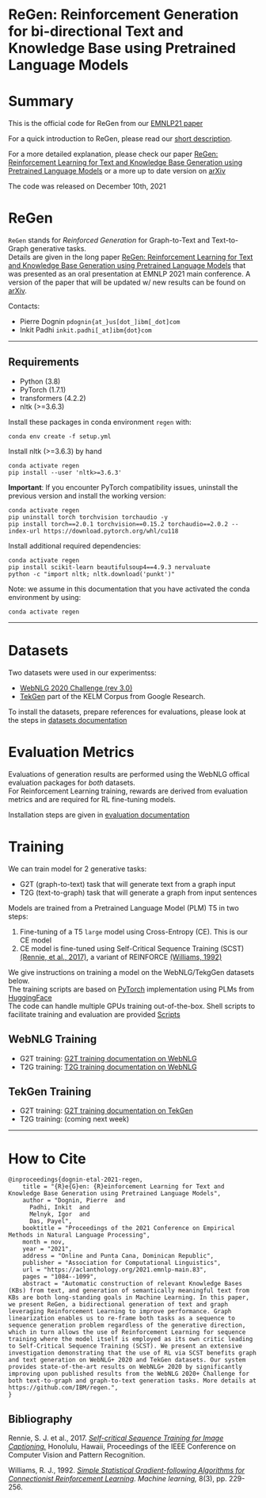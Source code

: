 # ReGen: Reinforcement Generation for bi-directional Text and Knowledge Base using Pretrained Language Models

# Summary

This is the official code for ReGen from our [EMNLP21 paper](https://aclanthology.org/2021.emnlp-main.83/)  

For a quick introduction to ReGen, please read our [short description](./docs/regen.md).

For a more detailed explanation, please check our paper [ReGen: Reinforcement Learning for Text and Knowledge Base Generation using Pretrained Language Models](https://aclanthology.org/2021.emnlp-main.83/) or a more up to date version on [arXiv](https://arxiv.org/abs/https://arxiv.org/abs/2108.12472)

The code was released on December 10th, 2021


# ReGen

`ReGen` stands for *Reinforced Generation* for Graph-to-Text and Text-to-Graph generative tasks.  
Details are given in the long paper [ReGen: Reinforcement Learning for Text and Knowledge Base Generation using Pretrained Language Models](https://aclanthology.org/2021.emnlp-main.83/) that was presented as an oral presentation at EMNLP 2021 main conference. A version of the paper that will be updated w/ new results can be found on [arXiv](https://arxiv.org/abs/2108.12472).


Contacts:
- Pierre Dognin `pdognin{at_}us[dot_]ibm[_dot]com`
- Inkit Padhi `inkit.padhi[_at]ibm{dot}com`


---
## Requirements

* Python (3.8)
* PyTorch (1.7.1)
* transformers (4.2.2)
* nltk (>=3.6.3)

Install these packages in conda environment `regen` with:
```
conda env create -f setup.yml
```

Install nltk (>=3.6.3) by hand
```
conda activate regen
pip install --user 'nltk>=3.6.3'
```

**Important**: If you encounter PyTorch compatibility issues, uninstall the previous version and install the working version:
```
conda activate regen
pip uninstall torch torchvision torchaudio -y
pip install torch==2.0.1 torchvision==0.15.2 torchaudio==2.0.2 --index-url https://download.pytorch.org/whl/cu118
```

Install additional required dependencies:
```
conda activate regen
pip install scikit-learn beautifulsoup4==4.9.3 nervaluate
python -c "import nltk; nltk.download('punkt')"
```

Note: we assume in this documentation that you have activated the conda environment by using:
```
conda activate regen
```
---

# Datasets

Two datasets were used in our experimentss:
* [WebNLG 2020 Challenge (rev 3.0)](https://webnlg-challenge.loria.fr/challenge_2020)
* [TekGen](https://github.com/google-research-datasets/KELM-corpus) part of the KELM Corpus from Google Research.

To install the datasets, prepare references for evaluations, please look at the steps in [datasets documentation](./corpora/README.md)


# Evaluation Metrics

Evaluations of generation results are performed using the WebNLG offical evaluation packages for *both* datasets.  
For Reinforcement Learning training, rewards are derived from evaluation metrics and are required for RL fine-tuning models. 

Installation steps are given in [evaluation documentation](./eval/README.md)


# Training

We can train model for 2 generative tasks:
- G2T (graph-to-text) task that will generate text from a graph input
- T2G (text-to-graph) task that will generate a graph from input sentences

Models are trained from a Pretrained Language Model (PLM) T5 in two steps:
1. Fine-tuning of a T5 `large` model using Cross-Entropy (CE). This is our CE model
1. CE model is fine-tuned using Self-Critical Sequence Training (SCST) [(Rennie, et al., 2017)](#rennie2017), a variant of REINFORCE [(Williams, 1992)](#williams1992)

We give instructions on training a model on the WebNLG/TekgGen datasets below.  
The training scripts are based on [PyTorch](https://pytorch.org/) implementation using PLMs from [HuggingFace](https://huggingface.co)  
The code can handle multiple GPUs training out-of-the-box. 
Shell scripts to facilitate training and evaluation are provided [Scripts](./scripts/README.md)

## WebNLG Training

- G2T training: [G2T training documentation on WebNLG](./docs/train_g2t_webnlg.md)  
- T2G training: [T2G training documentation on WebNLG](./docs/train_t2g_webnlg.md)  

## TekGen Training

- G2T training: [G2T training documentation on TekGen](./docs/train_g2t_tekgen.md)  
- T2G training: (coming next week)

--- 

# How to Cite
```
@inproceedings{dognin-etal-2021-regen,
    title = "{R}e{G}en: {R}einforcement Learning for Text and Knowledge Base Generation using Pretrained Language Models",
    author = "Dognin, Pierre  and
      Padhi, Inkit  and
      Melnyk, Igor  and
      Das, Payel",
    booktitle = "Proceedings of the 2021 Conference on Empirical Methods in Natural Language Processing",
    month = nov,
    year = "2021",
    address = "Online and Punta Cana, Dominican Republic",
    publisher = "Association for Computational Linguistics",
    url = "https://aclanthology.org/2021.emnlp-main.83",
    pages = "1084--1099",
    abstract = "Automatic construction of relevant Knowledge Bases (KBs) from text, and generation of semantically meaningful text from KBs are both long-standing goals in Machine Learning. In this paper, we present ReGen, a bidirectional generation of text and graph leveraging Reinforcement Learning to improve performance. Graph linearization enables us to re-frame both tasks as a sequence to sequence generation problem regardless of the generative direction, which in turn allows the use of Reinforcement Learning for sequence training where the model itself is employed as its own critic leading to Self-Critical Sequence Training (SCST). We present an extensive investigation demonstrating that the use of RL via SCST benefits graph and text generation on WebNLG+ 2020 and TekGen datasets. Our system provides state-of-the-art results on WebNLG+ 2020 by significantly improving upon published results from the WebNLG 2020+ Challenge for both text-to-graph and graph-to-text generation tasks. More details at https://github.com/IBM/regen.",
}
```

## Bibliography

Rennie, S. J. et al., 2017. [*Self-critical Sequence Training for Image Captioning.*](https://openaccess.thecvf.com/content_cvpr_2017/papers/Rennie_Self-Critical_Sequence_Training_CVPR_2017_paper.pdf)
Honolulu, Hawaii, Proceedings of the IEEE Conference on Computer Vision and Pattern Recognition.
<a name="rennie2017"></a>

Williams, R. J., 1992. [*Simple Statistical Gradient-following Algorithms for Connectionist Reinforcement Learning*](https://link.springer.com/article/10.1007/BF00992696).
*Machine learning,* 8(3), pp. 229-256.
<a name="Williams1992"></a>
